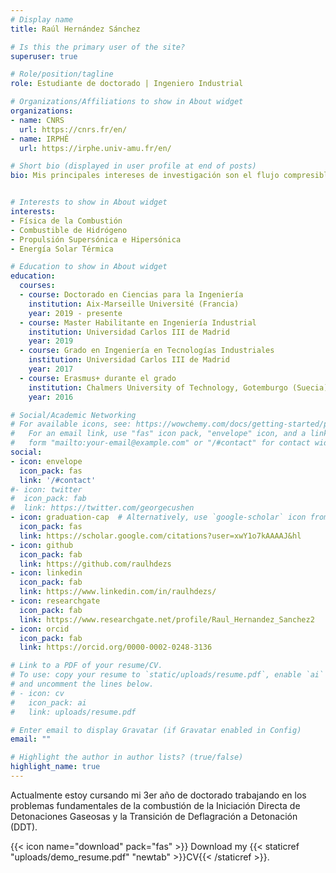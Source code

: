 ```yaml
---
# Display name
title: Raúl Hernández Sánchez

# Is this the primary user of the site?
superuser: true

# Role/position/tagline
role: Estudiante de doctorado | Ingeniero Industrial

# Organizations/Affiliations to show in About widget
organizations:
- name: CNRS
  url: https://cnrs.fr/en/
- name: IRPHÉ
  url: https://irphe.univ-amu.fr/en/

# Short bio (displayed in user profile at end of posts)
bio: Mis principales intereses de investigación son el flujo compresible y los problemas fundamentales de la combustión.


# Interests to show in About widget
interests:
- Física de la Combustión
- Combustible de Hidrógeno
- Propulsión Supersónica e Hipersónica
- Energía Solar Térmica

# Education to show in About widget
education:
  courses:
  - course: Doctorado en Ciencias para la Ingeniería
    institution: Aix-Marseille Université (Francia)
    year: 2019 - presente
  - course: Master Habilitante en Ingeniería Industrial
    institution: Universidad Carlos III de Madrid
    year: 2019
  - course: Grado en Ingeniería en Tecnologías Industriales
    institution: Universidad Carlos III de Madrid
    year: 2017
  - course: Erasmus+ durante el grado
    institution: Chalmers University of Technology, Gotemburgo (Suecia)
    year: 2016

# Social/Academic Networking
# For available icons, see: https://wowchemy.com/docs/getting-started/page-builder/#icons
#   For an email link, use "fas" icon pack, "envelope" icon, and a link in the
#   form "mailto:your-email@example.com" or "/#contact" for contact widget.
social:
- icon: envelope
  icon_pack: fas
  link: '/#contact'
#- icon: twitter
#  icon_pack: fab
#  link: https://twitter.com/georgecushen
- icon: graduation-cap  # Alternatively, use `google-scholar` icon from `ai` icon pack
  icon_pack: fas
  link: https://scholar.google.com/citations?user=xwY1o7kAAAAJ&hl
- icon: github
  icon_pack: fab
  link: https://github.com/raulhdezs
- icon: linkedin
  icon_pack: fab
  link: https://www.linkedin.com/in/raulhdezs/
- icon: researchgate
  icon_pack: fab
  link: https://www.researchgate.net/profile/Raul_Hernandez_Sanchez2
- icon: orcid
  icon_pack: fab
  link: https://orcid.org/0000-0002-0248-3136

# Link to a PDF of your resume/CV.
# To use: copy your resume to `static/uploads/resume.pdf`, enable `ai` icons in `params.toml`, 
# and uncomment the lines below.
# - icon: cv
#   icon_pack: ai
#   link: uploads/resume.pdf

# Enter email to display Gravatar (if Gravatar enabled in Config)
email: ""

# Highlight the author in author lists? (true/false)
highlight_name: true
---
```


Actualmente estoy cursando mi 3er año de doctorado trabajando en los problemas fundamentales de la combustión de la Iniciación Directa de Detonaciones Gaseosas y la Transición de Deflagración a Detonación (DDT).

{{< icon name="download" pack="fas" >}} Download my {{< staticref "uploads/demo_resume.pdf" "newtab" >}}CV{{< /staticref >}}.
